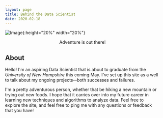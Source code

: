 ```yaml
---
layout: page
title: Behind the Data Scientist
date: 2020-02-18
---
```


![Image](https://github.com/jmyerowitz/jmyerowitz.github.io/raw/master/assets/img/image.JPG){:height="20%" width="20%"}

<center>Adventure is out there!</center>

## About

Hello! I'm an aspiring Data Scientist that is about to graduate from the <em> University of New Hampshire</em> this coming May. I've set up this site as a well to talk about my ongoing projects--both successes and failures. 

I'm a pretty adventurous person, whether that be hiking a new mountain or trying out new foods. I hope that it carries over into my future career in learning new techniques and algorithms to analyze data. Feel free to explore the site, and feel free to ping me with any questions or feedback that you have!
